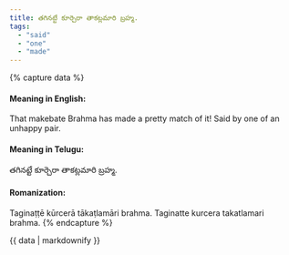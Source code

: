 ```yaml
---
title: తగినట్టే కూర్చెరా తాకట్లమారి బ్రహ్మ.
tags:
  - "said"
  - "one"
  - "made"
---
```


{% capture data %}
#### Meaning in English:
That makebate Brahma has made a pretty match of it!
Said by one of an unhappy pair.

#### Meaning in Telugu:
తగినట్టే కూర్చెరా తాకట్లమారి బ్రహ్మ.

#### Romanization:
Taginaṭṭē kūrcerā tākaṭlamāri brahma.
Taginatte kurcera takatlamari brahma.
{% endcapture %}

{{ data | markdownify }}

